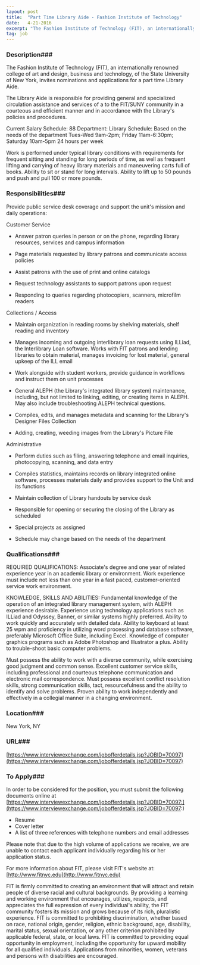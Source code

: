 ```yaml
---
layout: post
title:  "Part Time Library Aide - Fashion Institute of Technology"
date:   4-21-2016
excerpt: "The Fashion Institute of Technology (FIT), an internationally renowned college of art and design, business and technology, of the State University of New York, invites nominations and applications for a part time Library Aide. The Library Aide is responsible for providing general and specialized circulation assistance and services of a..."
tag: job
---
```


### Description###

The Fashion Institute of Technology (FIT), an internationally renowned college of art and design, business and technology, of the State University of New York, invites nominations and applications for a part time Library Aide.

The Library Aide is responsible for providing general and specialized circulation assistance and services of a to the FIT/SUNY community in a courteous and efficient manner and in accordance with the Library's policies and procedures.

Current Salary Schedule: 88
Department: Library
Schedule: Based on the needs of the department
Tues-Wed 9am-2pm; Friday 11am-6:30pm; Saturday 10am-5pm
24 hours per week

Work is performed under typical library conditions with requirements for frequent sitting and standing for long periods of time, as well as frequent lifting and carrying of heavy library materials and maneuvering carts full of books.  Ability to sit or stand for long intervals.  Ability to lift up to 50 pounds and push and pull 100 or more pounds.


### Responsibilities###

Provide public service desk coverage and support the unit's mission and daily operations:

Customer Service

* Answer patron queries in person or on the phone, regarding library resources, services and campus information

* Page materials requested by library patrons and communicate access policies

* Assist patrons with the use of print and online catalogs

* Request technology assistants to support patrons upon request

* Responding to queries regarding photocopiers, scanners, microfilm readers

Collections / Access

* Maintain organization in reading rooms by shelving materials, shelf reading and inventory

* Manages incoming and outgoing interlibrary loan requests using ILLiad, the Interlibrary Loan software. Works with FIT patrons and lending libraries to obtain material, manages invoicing for lost material, general upkeep of the ILL email

* Work alongside with student workers, provide guidance in workflows and instruct them on unit processes

* General ALEPH (the Library's integrated library system) maintenance, including, but not limited to linking, editing, or creating items in ALEPH. May also include troubleshooting ALEPH technical questions.

* Compiles, edits, and manages metadata and scanning for the Library's Designer Files Collection

* Adding, creating, weeding images from the Library's Picture File

Administrative

* Perform duties such as filing, answering telephone and email inquiries, photocopying, scanning, and data entry

* Compiles statistics, maintains records on library integrated online software, processes materials daily and provides support to the Unit and its functions

* Maintain collection of Library handouts by service desk

* Responsible for opening or securing the closing of the Library as scheduled

* Special projects as assigned

* Schedule may change based on the needs of the department


### Qualifications###

REQUIRED QUALIFICATIONS:
Associate's degree and one year of related experience year in an academic library or environment. Work experience must include not less than one year in a fast paced, customer-oriented service work environment.

KNOWLEDGE, SKILLS AND ABILITIES:
Fundamental knowledge of the operation of an integrated library management system, with ALEPH experience desirable. Experience using technology applications such as ILLiad and Odyssey, Banner, or similar systems highly preferred. Ability to work quickly and accurately with detailed data. Ability to keyboard at least 25 wpm and proficiency in utilizing word processing and database software, preferably Microsoft Office Suite, including Excel.
Knowledge of computer graphics programs such as Adobe Photoshop and Illustrator a plus. Ability to trouble-shoot basic computer problems.

Must possess the ability to work with a diverse community, while exercising good judgment and common sense. Excellent customer service skills, including professional and courteous telephone communication and electronic mail correspondence. Must possess excellent conflict resolution skills, strong communication skills, tact, resourcefulness and the ability to identify and solve problems. Proven ability to work independently and effectively in a collegial manner in a changing environment.




### Location###

New York, NY


### URL###

[https://www.interviewexchange.com/jobofferdetails.jsp?JOBID=70097](https://www.interviewexchange.com/jobofferdetails.jsp?JOBID=70097)

### To Apply###

In order to be considered for the position, you must submit the following documents online at [https://www.interviewexchange.com/jobofferdetails.jsp?JOBID=70097:](https://www.interviewexchange.com/jobofferdetails.jsp?JOBID=70097:)
* Resume
* Cover letter
* A list of three references with telephone numbers and email addresses

Please note that due to the high volume of applications we receive, we are unable to contact each applicant individually regarding his or her application status.

For more information about FIT, please visit FIT's website at: [http://www.fitnyc.edu](http://www.fitnyc.edu)

FIT is firmly committed to creating an environment that will attract and retain people of diverse racial and cultural backgrounds. By providing a learning and working environment that encourages, utilizes, respects, and appreciates the full expression of every individual's ability, the FIT community fosters its mission and grows because of its rich, pluralistic experience. FIT is committed to prohibiting discrimination, whether based on race, national origin, gender, religion, ethnic background, age, disability, marital status, sexual orientation, or any other criterion prohibited by applicable federal, state, or local laws. FIT is committed to providing equal opportunity in employment, including the opportunity for upward mobility for all qualified individuals. Applications from minorities, women, veterans and persons with disabilities are encouraged.





